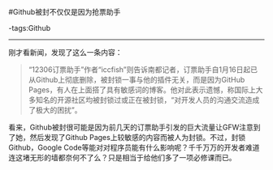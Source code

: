 #Github被封不仅仅是因为抢票助手

-tags:Github

----

刚才看新闻，发现了这么一条内容：

>“12306订票助手”作者“iccfish”则告诉南都记者，订票助手自1月16日起已从Github上彻底删除，被封锁一事与他的插件无关，而是因为GitHub Pages，有人在上面搭了具有敏感词的博客。他对此表示遗憾，称国际上大多知名的开源社区均被封锁过或正在被封锁，“对开发人员的沟通交流造成了极大的困扰”。

看来，Github被封很可能是因为前几天的订票助手引发的巨大流量让GFW注意到了她，然后发现了Github Pages上较敏感的内容而被人为封锁。不过，封锁Github，Google Code等能对对程序员能有什么影响呢？千千万万的开发者难道连这堵无形的墙都奈何不了么？只是相当于给他们多了一项必修课而已。